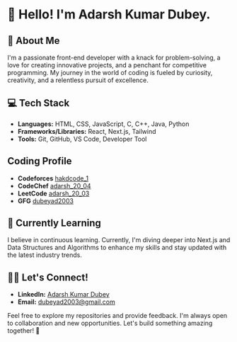 # 👋 Hello! I'm Adarsh Kumar Dubey.

## 🚀 About Me
I'm a passionate front-end developer with a knack for problem-solving, a love for creating innovative projects, and a penchant for competitive programming. My journey in the world of coding is fueled by curiosity, creativity, and a relentless pursuit of excellence.

## 💻 Tech Stack
- **Languages:** HTML, CSS, JavaScript, C, C++, Java, Python
- **Frameworks/Libraries:** React, Next.js, Tailwind
- **Tools:** Git, GitHub, VS Code, Developer Tool

## Coding Profile
- **Codeforces** [hakdcode_1](https://codeforces.com/profile/hakdcode_1)
- **CodeChef** [adarsh_20_04](https://www.codechef.com/users/adarsh_20_04)
- **LeetCode** [adarsh_20_03](https://leetcode.com/adarsh_20_03/)
- **GFG** [dubeyad2003](https://auth.geeksforgeeks.org/user/dubeyad2003)

## 🌱 Currently Learning
I believe in continuous learning. Currently, I'm diving deeper into Next.js and Data Structures and Algorithms to enhance my skills and stay updated with the latest industry trends.

## 👨‍💻 Let's Connect!
- **LinkedIn:** [Adarsh Kumar Dubey](https://www.linkedin.com/in/adarsh-kumar-dubey-12o05o04/)
- **Email:** dubeyad2003@gmail.com

Feel free to explore my repositories and provide feedback. I'm always open to collaboration and new opportunities. Let's build something amazing together! 🚀
